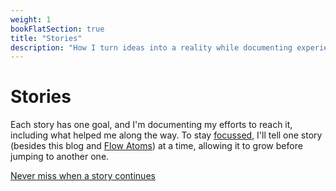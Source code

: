 ```yaml
---
weight: 1
bookFlatSection: true
title: "Stories"
description: "How I turn ideas into a reality while documenting experiences, tips, and secrets for others to follow along. Telling the story of companies coming to life."
---
```


# Stories

Each story has one goal, and I'm documenting my efforts to reach it, including what helped me along the way. To stay [focussed](/posts/focus), I'll tell one story (besides this blog and [Flow Atoms](https://flowatoms.com/)) at a time, allowing it to grow before jumping to another one.

[Never miss when a story continues](/stay-updated/)
